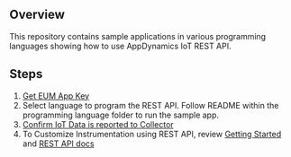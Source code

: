 ## Overview
This repository contains sample applications in various programming languages showing how to use AppDynamics IoT REST API.


## Steps

1. [Get EUM App Key](https://docs.appdynamics.com/display/PRO44/Set+Up+and+Access+IoT+Monitoring#SetUpandAccessIoTMonitoring-iot-app-keyGetanEUMAppKey)
2. Select language to program the REST API. Follow README within the programming language folder to run the sample app.
3. [Confirm IoT Data is reported to Collector](https://docs.appdynamics.com/display/PRO44/Confirm+the+IoT+Application+Reported+Data+to+the+Controller)
4. To Customize Instrumentation using REST API,  review [Getting Started](https://docs.appdynamics.com/display/PRO44/Instrument+Applications+with+the+IoT+REST+APIs) and [REST API docs](https://docs.appdynamics.com/javadocs/iot-rest-api/4.4/4.4.0/)
